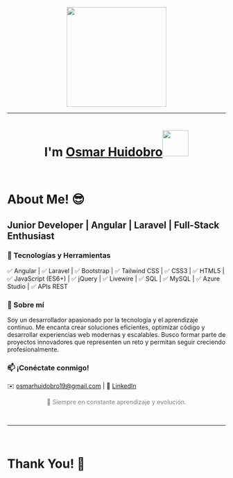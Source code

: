 <p align="center">
  <img src="https://miro.medium.com/max/2048/1*OohqW5DGh9CQS4hLY5FXzA.png" height="230"/>
</p>
<hr>
<h1 align="center">I'm <a href="https://github.com/OsmarH19">Osmar Huidobro<a><img src="[https://github.com/OsmarH19]" width="60px"/></h1>
<Br>
<h1>About Me! 😎</h1>

<h2>Junior Developer | Angular | Laravel | Full-Stack Enthusiast</h2>

<h3>🚀 Tecnologías y Herramientas</h3>
<p>✅ Angular | ✅ Laravel | ✅ Bootstrap | ✅ Tailwind CSS | ✅ CSS3 | ✅ HTML5 | ✅ JavaScript (ES6+) | ✅ jQuery | ✅ Livewire | ✅ SQL | ✅ MySQL | ✅ Azure Studio | ✅ APIs REST</p>

<h3>📌 Sobre mí</h3>
<p>
    Soy un desarrollador apasionado por la tecnología y el aprendizaje continuo. 
    Me encanta crear soluciones eficientes, optimizar código y desarrollar experiencias web modernas y escalables.
    Busco formar parte de proyectos innovadores que representen un reto y permitan seguir creciendo profesionalmente.
</p>

<h3>📫 ¡Conéctate conmigo!</h3>
<p>
    ✉️ <a href="mailto:tuemail@example.com">osmarhuidobro19@gmail.com</a> |
    💼 <a href="https://www.linkedin.com/in/jeferson-osmar-huidobro-angeles-a1404719a/">LinkedIn</a>
</p>

<p style="text-align: center; color: gray; font-size: 14px;">
    🚀 Siempre en constante aprendizaje y evolución.
</p>

<Br>
<hr>
<Br>
<h1>Thank You! 🤵 </h1>
<Br>
    </div>

</body>


